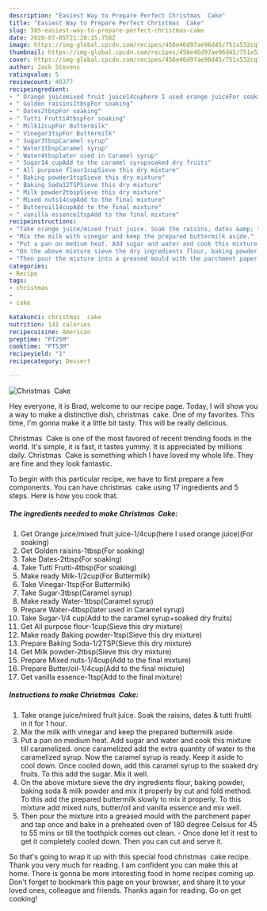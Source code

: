 ```yaml
---
description: "Easiest Way to Prepare Perfect Christmas  Cake"
title: "Easiest Way to Prepare Perfect Christmas  Cake"
slug: 385-easiest-way-to-prepare-perfect-christmas-cake
date: 2020-07-05T21:28:15.758Z
image: https://img-global.cpcdn.com/recipes/456e46d97ae96d45/751x532cq70/christmas-cake-recipe-main-photo.jpg
thumbnail: https://img-global.cpcdn.com/recipes/456e46d97ae96d45/751x532cq70/christmas-cake-recipe-main-photo.jpg
cover: https://img-global.cpcdn.com/recipes/456e46d97ae96d45/751x532cq70/christmas-cake-recipe-main-photo.jpg
author: Jack Stevens
ratingvalue: 5
reviewcount: 40377
recipeingredient:
- " Orange juicemixed fruit juice14cuphere I used orange juiceFor soaking"
- " Golden raisins1tbspFor soaking"
- " Dates2tbspFor soaking"
- " Tutti Frutti4tbspFor soaking"
- " Milk12cupFor Buttermilk"
- " Vinegar1tspFor Buttermilk"
- " Sugar3tbspCaramel syrup"
- " Water1tbspCaramel syrup"
- " Water4tbsplater used in Caramel syrup"
- " Sugar14 cupAdd to the caramel syrupsoaked dry fruits"
- " All purpose flour1cupSieve this dry mixture"
- " Baking powder1tspSieve this dry mixture"
- " Baking Soda12TSPSieve this dry mixture"
- " Milk powder2tbspSieve this dry mixture"
- " Mixed nuts14cupAdd to the final mixture"
- " Butteroil14cupAdd to the final mixture"
- " vanilla essence1tspAdd to the final mixture"
recipeinstructions:
- "Take orange juice/mixed fruit juice. Soak the raisins, dates &amp; tutti fruitti in it for 1 hour."
- "Mix the milk with vinegar and keep the prepared buttermilk aside."
- "Put a pan on medium heat. Add sugar and water and cook this mixture till caramelized. once caramelized add the extra quantity of water to the caramelized syrup. Now the caramel syrup is ready. Keep it aside to cool down. Once cooled down, add this caramel syrup to the soaked dry fruits. To this add the sugar. Mix it well."
- "On the above mixture sieve the dry ingredients flour, baking powder, baking soda &amp; milk powder and mix it properly by cut and fold method. To this add the prepared buttermilk slowly to mix it properly. To this mixture add mixed nuts, butter/oil and vanilla essence and mix well."
- "Then pour the mixture into a greased mould with the parchment paper and tap once and bake in a preheated oven of 180 degree Celsius for 45 to 55 mins or till the toothpick comes out clean. Once done let it rest to get it completely cooled down. Then you can cut and serve it."
categories:
- Recipe
tags:
- christmas
- 
- cake

katakunci: christmas  cake 
nutrition: 141 calories
recipecuisine: American
preptime: "PT25M"
cooktime: "PT53M"
recipeyield: "1"
recipecategory: Dessert

---
```



![Christmas  Cake](https://img-global.cpcdn.com/recipes/456e46d97ae96d45/751x532cq70/christmas-cake-recipe-main-photo.jpg)

Hey everyone, it is Brad, welcome to our recipe page. Today, I will show you a way to make a distinctive dish, christmas  cake. One of my favorites. This time, I'm gonna make it a little bit tasty. This will be really delicious.



Christmas  Cake is one of the most favored of recent trending foods in the world. It's simple, it is fast, it tastes yummy. It is appreciated by millions daily. Christmas  Cake is something which I have loved my whole life. They are fine and they look fantastic.


To begin with this particular recipe, we have to first prepare a few components. You can have christmas  cake using 17 ingredients and 5 steps. Here is how you cook that.

<!--inarticleads1-->

##### The ingredients needed to make Christmas  Cake:

1. Get  Orange juice/mixed fruit juice-1/4cup(here I used orange juice)(For soaking)
1. Get  Golden raisins-1tbsp(For soaking)
1. Take  Dates-2tbsp(For soaking)
1. Take  Tutti Frutti-4tbsp(For soaking)
1. Make ready  Milk-1/2cup(For Buttermilk)
1. Take  Vinegar-1tsp(For Buttermilk)
1. Take  Sugar-3tbsp(Caramel syrup)
1. Make ready  Water-1tbsp(Caramel syrup)
1. Prepare  Water-4tbsp(later used in Caramel syrup)
1. Take  Sugar-1/4 cup(Add to the caramel syrup+soaked dry fruits)
1. Get  All purpose flour-1cup(Sieve this dry mixture)
1. Make ready  Baking powder-1tsp(Sieve this dry mixture)
1. Prepare  Baking Soda-1/2TSP(Sieve this dry mixture)
1. Get  Milk powder-2tbsp(Sieve this dry mixture)
1. Prepare  Mixed nuts-1/4cup(Add to the final mixture)
1. Prepare  Butter/oil-1/4cup(Add to the final mixture)
1. Get  vanilla essence-1tsp(Add to the final mixture)




<!--inarticleads2-->

##### Instructions to make Christmas  Cake:

1. Take orange juice/mixed fruit juice. Soak the raisins, dates &amp; tutti fruitti in it for 1 hour.
1. Mix the milk with vinegar and keep the prepared buttermilk aside.
1. Put a pan on medium heat. Add sugar and water and cook this mixture till caramelized. once caramelized add the extra quantity of water to the caramelized syrup. Now the caramel syrup is ready. Keep it aside to cool down. Once cooled down, add this caramel syrup to the soaked dry fruits. To this add the sugar. Mix it well.
1. On the above mixture sieve the dry ingredients flour, baking powder, baking soda &amp; milk powder and mix it properly by cut and fold method. To this add the prepared buttermilk slowly to mix it properly. To this mixture add mixed nuts, butter/oil and vanilla essence and mix well.
1. Then pour the mixture into a greased mould with the parchment paper and tap once and bake in a preheated oven of 180 degree Celsius for 45 to 55 mins or till the toothpick comes out clean. - Once done let it rest to get it completely cooled down. Then you can cut and serve it.




So that's going to wrap it up with this special food christmas  cake recipe. Thank you very much for reading. I am confident you can make this at home. There is gonna be more interesting food in home recipes coming up. Don't forget to bookmark this page on your browser, and share it to your loved ones, colleague and friends. Thanks again for reading. Go on get cooking!
